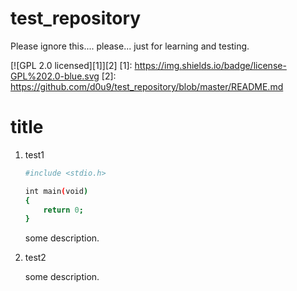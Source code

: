 # test_repository
Please ignore this.... please... just for learning and testing.

[![GPL 2.0 licensed][1]][2]
[1]: https://img.shields.io/badge/license-GPL%202.0-blue.svg
[2]: https://github.com/d0u9/test_repository/blob/master/README.md


# title
1. test1

    ```bash
    #include <stdio.h>
   
    int main(void)
    {
        return 0;
    }
    ```
    
    some description.

2. test2

    some description.

